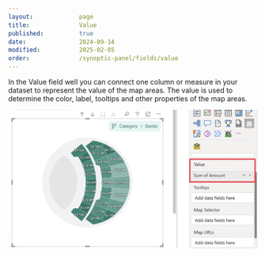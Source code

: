 ```yaml
---
layout:             page
title:              Value
published:          true
date:               2024-09-14
modified:           2025-02-05
order:              /synoptic-panel/fields/value
---
```



In the Value field well you can connect one column or measure in your dataset to represent the value of the map areas. The value is used to determine the color, label, tooltips and other properties of the map areas.

<img src="./images/value.png" >
